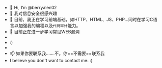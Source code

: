 - 👋 Hi, I’m @berryalen02
- 👀 我对信息安全很感兴趣
- 🌱 目前，我正在学习前端基础，如HTTP、HTML、JS、PHP...同时在学习C语言以加强我的编程以及`代码审计`能力。
- 💞️ 目前正在进一步学习常见WEB漏洞
- 
- :)
-  
- 📫 如果你要联系我.......不，你==不需要==联系我
- I believe you don't want to contact me.   :)

<!---
berryalen02/berryalen02 is a ✨ special ✨ repository because its `README.md` (this file) appears on your GitHub profile.
You can click the Preview link to take a look at your changes.
--->
